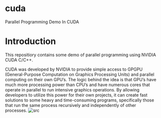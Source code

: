 # cuda
Parallel Programming Demo In CUDA

# Introduction
This repositiory contains some demo of parallel programming using NVIDIA CUDA C/C++.

CUDA was developed by NVIDIA to provide simple access to GPGPU (General-Purpose Computation on Graphics Processing Units) and parallel computing on their own GPU’s. The logic behind the idea is that GPU’s have much more processing power than CPU’s and have numerous cores that operate in parallel to run intensive graphics operations. By allowing developers to utilize this power for their own projects, it can create fast solutions to some heavy and time-consuming programs, specifically those that run the same process recursively and independently of other processes. ![src](https://hub.packtpub.com/introduction-parallel-programming-and-cuda-sample-code/)
